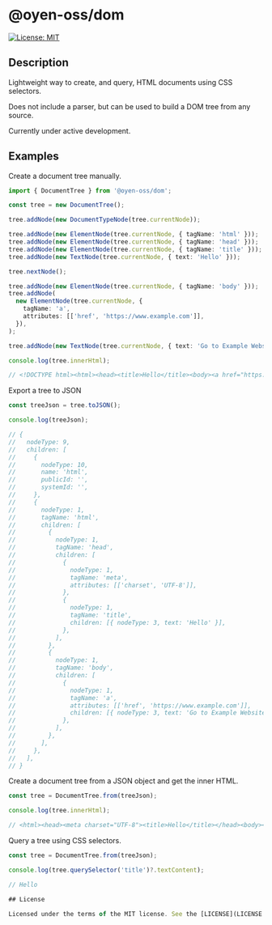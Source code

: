 # @oyen-oss/dom

[![License: MIT](https://img.shields.io/badge/License-MIT-green.svg)](https://opensource.org/licenses/MIT)

## Description

Lightweight way to create, and query, HTML documents using CSS selectors.

Does not include a parser, but can be used to build a DOM tree from any source.

Currently under active development.

## Examples

Create a document tree manually.

```typescript
import { DocumentTree } from '@oyen-oss/dom';

const tree = new DocumentTree();

tree.addNode(new DocumentTypeNode(tree.currentNode));

tree.addNode(new ElementNode(tree.currentNode, { tagName: 'html' }));
tree.addNode(new ElementNode(tree.currentNode, { tagName: 'head' }));
tree.addNode(new ElementNode(tree.currentNode, { tagName: 'title' }));
tree.addNode(new TextNode(tree.currentNode, { text: 'Hello' }));

tree.nextNode();

tree.addNode(new ElementNode(tree.currentNode, { tagName: 'body' }));
tree.addNode(
  new ElementNode(tree.currentNode, {
    tagName: 'a',
    attributes: [['href', 'https://www.example.com']],
  }),
);

tree.addNode(new TextNode(tree.currentNode, { text: 'Go to Example Website' }));

console.log(tree.innerHtml);

// <!DOCTYPE html><html><head><title>Hello</title><body><a href="https://www.example.com">Go to Example Website</a></body></head></html>
```

Export a tree to JSON

```typescript
const treeJson = tree.toJSON();

console.log(treeJson);

// {
//   nodeType: 9,
//   children: [
//     {
//       nodeType: 10,
//       name: 'html',
//       publicId: '',
//       systemId: '',
//     },
//     {
//       nodeType: 1,
//       tagName: 'html',
//       children: [
//         {
//           nodeType: 1,
//           tagName: 'head',
//           children: [
//             {
//               nodeType: 1,
//               tagName: 'meta',
//               attributes: [['charset', 'UTF-8']],
//             },
//             {
//               nodeType: 1,
//               tagName: 'title',
//               children: [{ nodeType: 3, text: 'Hello' }],
//             },
//           ],
//         },
//         {
//           nodeType: 1,
//           tagName: 'body',
//           children: [
//             {
//               nodeType: 1,
//               tagName: 'a',
//               attributes: [['href', 'https://www.example.com']],
//               children: [{ nodeType: 3, text: 'Go to Example Website' }],
//             },
//           ],
//         },
//       ],
//     },
//   ],
// }
```

Create a document tree from a JSON object and get the inner HTML.

```typescript
const tree = DocumentTree.from(treeJson);

console.log(tree.innerHtml);

// <html><head><meta charset="UTF-8"><title>Hello</title></head><body><a href="https://www.example.com">Go to Example Website</a></body></html>
```

Query a tree using CSS selectors.

```typescript
const tree = DocumentTree.from(treeJson);

console.log(tree.querySelector('title')?.textContent);

// Hello

## License

Licensed under the terms of the MIT license. See the [LICENSE](LICENSE.md) file for more details.
```

